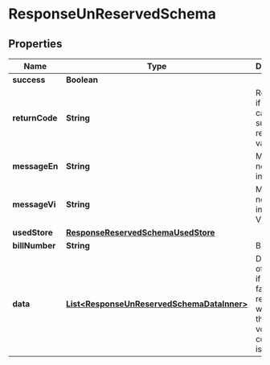 

# ResponseUnReservedSchema


## Properties

| Name | Type | Description | Notes |
|------------ | ------------- | ------------- | -------------|
|**success** | **Boolean** |  |  [optional] |
|**returnCode** | **String** | Result code if failed. In case of successful request: value is null |  [optional] |
|**messageEn** | **String** | Message notification in English |  [optional] |
|**messageVi** | **String** | Message notification in Vietnamese |  [optional] |
|**usedStore** | [**ResponseReservedSchemaUsedStore**](ResponseReservedSchemaUsedStore.md) |  |  [optional] |
|**billNumber** | **String** | Bill number |  [optional] |
|**data** | [**List&lt;ResponseUnReservedSchemaDataInner&gt;**](ResponseUnReservedSchemaDataInner.md) | Detail items of voucher, if result is failed, response will return the first voucher code which is invalid |  [optional] |



